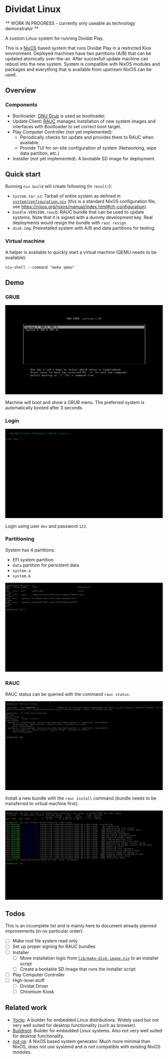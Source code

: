 # Dividat Linux

** WORK IN PROGRESS - currently only useable as technology demonstrator **

A custom Linux system for running Dividat Play.

This is a [NixOS](https://nixos.org/) based system that runs Dividat Play in a restricted Kios environment. Deployed machines have two partitions (A/B) that can be updated atomically over-the-air. After succesfull update machine can reboot into the new system. System is compatible with NixOS modules and packages and everything that is available from upstream NixOS can be used.

## Overview

### Components

- Bootloader: [GNU Grub](https://www.gnu.org/software/grub/) is used as bootloader.
- Update Client: [RAUC](https://rauc.io/) manages installation of new system images and interfaces with Bootloader to set correct boot target.
- Play Computer Controller (not yet implemented):
  - Periodically checks for update and provides them to RAUC when available.
  - Provide TUI for on-site configuration of system (Networking, wipe data partition, etc.)
- Installer (not yet implemented): A bootable SD image for deployment.

## Quick start

Running `nix build` will create following (in `result/`):

- `system.tar.xz`: Tarball of entire system as defined in [`system/configuration.nix`](system/configuration.nix) (this is a standard NixOS configuration file, see https://nixos.org/nixos/manual/index.html#ch-configuration).
- `bundle-VERSION.raucb`: RAUC bundle that can be used to update systems. Note that it is signed with a dummy development key. Real deployments would resign the bundle with `rauc resign`.
- `disk.img`: Preinstalled system with A/B and data partitions for testing.

### Virtual machine

A helper is available to quickly start a virtual machine (QEMU needs to be available):

```
nix-shell --command "make qemu"
```

## Demo

### GRUB

![GRUB](docs/screenshots/grub.png)

Machine will boot and show a GRUB menu. The preferred system is automatically booted after 3 seconds.

### Login

![Login](docs/screenshots/login.png)

Login using user `dev` and password `123`.

### Partitioning

System has 4 partitions:

- EFI system partition
- `data` partition for persistent data
- `system.a`
- `system.b`

![partitioning](docs/screenshots/partitioning.png)

### RAUC

RAUC status can be queried with the command `rauc status`:

![RAUC status](docs/screenshots/rauc-status.png)

Install a new bundle with the `rauc install` command (bundle needs to be transferred to virtual machine first):

![rauc install](docs/screenshots/rauc-install.png)


## Todos

This is an incomplete list and is mainly here to document already planned improvements (in no particular order):

- [ ] Make root file system read only
- [ ] Set up proper signing for RAUC bundles
- [ ] Installer
  - [ ] Move installation logic from [`lib/make-disk-image.nix`](lib/make-disk-image.nix) to an installer script
  - [ ] Create a bootable SD image that runs the installer script
- [ ] Play Computer Controller
- [ ] High-level stuff
  - [ ] Dividat Driver
  - [ ] Chromium Kiosk

## Related work

- [Yocto](https://www.yoctoproject.org/): A builder for embedded Linux distributions. Widely used but not very well suited for desktop functionality (such as browser).
- [Buildroot](https://buildroot.org/): Builder for embedded Linux systems. Also not very well suited for desktop functionality.
- [not-os](https://github.com/cleverca22/not-os): A NixOS based system generator. Much more minimal than NixOS, does not use systemd and is not compatible with existing NixOS modules.

